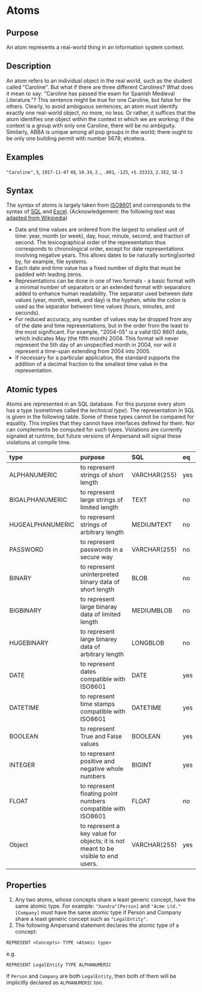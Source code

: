 # Atoms

## Purpose

An atom represents a real-world thing in an information system context.

## Description

An atom refers to an individual object in the real world, such as the student called "Caroline". But what if there are three different Carolines? What does it mean to say: "Caroline has passed the exam for Spanish Medieval Literature."? This sentence might be true for one Caroline, but false for the others. Clearly, to avoid ambiguous sentences, an atom must identify exactly one real-world object, no more, no less. Or rather, it suffices that the atom identifies one object within the context in which we are working: if the context is a group with only one Caroline, there will be no ambiguity. Similarly, ABBA is unique among all pop groups in the world; there ought to be only one building permit with number 5678; etcetera.

## Examples

`"Caroline"`, `5`, `1917-11-07` `48`, `10.34`, `2.`, `.001`, `-125`, `+5.33333`, `2.5E2`, `5E-3`

## Syntax

The syntax of atoms is largely taken from [ISO8601](https://www.iso.org/iso-8601-date-and-time-format.html) and corresponds to the syntax of [SQL](https://www.w3schools.com/sql/func_sqlserver_convert.asp) and [Excel](https://support.office.com/en-us/article/format-numbers-as-dates-or-times-418bd3fe-0577-47c8-8caa-b4d30c528309). \(Acknowledgement: the following text was [adapted from Wikipedia](https://en.wikipedia.org/wiki/ISO_8601)\)

* Date and time values are ordered from the largest to smallest unit of time: year, month \(or week\), day, hour, minute, second, and fraction of second. The lexicographical order of the representation thus corresponds to chronological order, except for date representations involving negative years. This allows dates to be naturally sorting\|sorted by, for example, file systems.
* Each date and time value has a fixed number of digits that must be padded with leading zeros.
* Representations can be done in one of two formats - a basic format with a minimal number of separators or an extended format with separators added to enhance human readability. The separator used between date values \(year, month, week, and day\) is the hyphen, while the colon is used as the separator between time values \(hours, minutes, and seconds\).
* For reduced accuracy, any number of values may be dropped from any of the date and time representations, but in the order from the least to the most significant. For example, "2004-05" is a valid ISO 8601 date, which indicates May \(the fifth month\) 2004. This format will never represent the 5th day of an unspecified month in 2004, nor will it represent a time-span extending from 2004 into 2005.
* If necessary for a particular application, the standard supports the addition of a decimal fraction to the smallest time value in the representation.

## Atomic types
Atoms are represented in an SQL database. For this purpose every atom has a type (sometimes called the *technical type*). The representation in SQL is given in the following table. Some of these types cannot be compared for equality. This implies that they cannot have interfaces defined for them. Nor can complements be computed for such types. Violations are currently signaled at runtime, but future versions of Ampersand will signal these violations at compile time.

| type | purpose | SQL | eq |
| :--- | :--- | :--- | :--- |
| ALPHANUMERIC | to represent strings of short length | VARCHAR(255) | yes |
| BIGALPHANUMERIC | to represent large strings of limited length | TEXT | no |
| HUGEALPHANUMERIC | to represent strings of arbitrary length | MEDIUMTEXT | no |
| PASSWORD | to represent passwords in a secure way | VARCHAR(255) | no |
| BINARY | to represent uninterpreted binary data of short length | BLOB | no |
| BIGBINARY | to represent large binaray data of limited length | MEDIUMBLOB | no |
| HUGEBINARY | to represent large binarey data of arbitrary length | LONGBLOB | no |
| DATE | to represent dates compatible with ISO8601 | DATE | yes |
| DATETIME | to represent time stamps compatible with ISO8601 | DATETIME | yes |
| BOOLEAN | to represent True and False values | BOOLEAN | yes |
| INTEGER | to represent positive and negative whole numbers | BIGINT | yes |
| FLOAT | to represent floating point numbers compatible with ISO8601 | FLOAT | no |
| Object | to represent a key value for objects; it is not meant to be visible to end users. | VARCHAR(255) | yes |

## Properties

1. Any two atoms, whose concepts share a least generic concept, have the same atomic type. For example: `"Xandra"[Person]` and `"Acme Ltd."[Company]` must have the same atomic type if Person and Company share a least generic concept such as `"LegalEntity"`.
2. The following Ampersand statement declares the atomic type of a concept:
```
REPRESENT <Concepts> TYPE <Atomic type>
```
e.g. 
```
REPRESENT LegalEntity TYPE ALPHANUMERIC
```
If `Person` and `Company` are both `LegalEntity`, then both of them will be implicitly declared as `ALPHANUMERIC` too.
